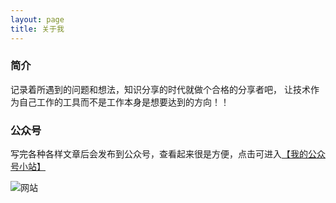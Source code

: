 ```yaml
---
layout: page
title: 关于我 
---
```


### 简介
记录着所遇到的问题和想法，知识分享的时代就做个合格的分享者吧， 
让技术作为自己工作的工具而不是工作本身是想要达到的方向！！

### 公众号
写完各种各样文章后会发布到公众号，查看起来很是方便，点击可进入[【我的公众号小站】](http://mp.weixin.qq.com/mp/homepage?__biz=MzI0OTU5Njc3Nw==&hid=1&sn=65639c484e2c6877dc0c4f4852602a17#wechat_redirect)

![网站](http://ou3sec0jp.bkt.clouddn.com/cli_500px.png)







